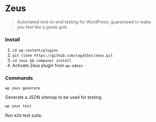 # Zeus

> Automated end-to-end testing for WordPress, guaranteed to make you feel like a greek god.
 
### Install
 
1. `cd wp-content/plugins`
2. `git clone https://github.com/sagalbot/zeus.git`
3. `cd zeus && composer install` 
4. Activate Zeus plugin from `wp-admin`

### Commands

```bash
wp zeus generate
```
Generate a JSON sitemap to be used for testing.

```bash
wp zeus test
```
Run e2e test suite.